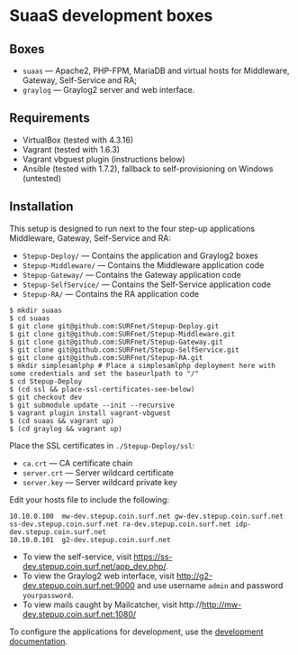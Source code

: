 # SuaaS development boxes

## Boxes

 * `suaas` — Apache2, PHP-FPM, MariaDB and virtual hosts for Middleware, Gateway, Self-Service and RA;
 * `graylog` — Graylog2 server and web interface.

## Requirements

 * VirtualBox (tested with 4.3.16)
 * Vagrant (tested with 1.6.3)
 * Vagrant vbguest plugin (instructions below)
 * Ansible (tested with 1.7.2), fallback to self-provisioning on Windows (untested)

## Installation

This setup is designed to run next to the four step-up applications Middleware, Gateway, Self-Service and RA:

 * `Stepup-Deploy/` — Contains the application and Graylog2 boxes
 * `Stepup-Middleware/` — Contains the Middleware application code
 * `Stepup-Gateway/` — Contains the Gateway application code
 * `Stepup-SelfService/` — Contains the Self-Service application code
 * `Stepup-RA/` — Contains the RA application code

```sh-session
$ mkdir suaas
$ cd suaas
$ git clone git@github.com:SURFnet/Stepup-Deploy.git
$ git clone git@github.com:SURFnet/Stepup-Middleware.git
$ git clone git@github.com:SURFnet/Stepup-Gateway.git
$ git clone git@github.com:SURFnet/Stepup-SelfService.git
$ git clone git@github.com:SURFnet/Stepup-RA.git
$ mkdir simplesamlphp # Place a simplesamlphp deployment here with some credentials and set the baseurlpath to "/"
$ cd Stepup-Deploy
$ (cd ssl && place-ssl-certificates-see-below)
$ git checkout dev
$ git submodule update --init --recursive
$ vagrant plugin install vagrant-vbguest
$ (cd suaas && vagrant up)
$ (cd graylog && vagrant up)
```

Place the SSL certificates in `./Stepup-Deploy/ssl`:

 * `ca.crt` — CA certificate chain
 * `server.crt` — Server wildcard certificate
 * `server.key` — Server wildcard private key

Edit your hosts file to include the following:

```
10.10.0.100  mw-dev.stepup.coin.surf.net gw-dev.stepup.coin.surf.net ss-dev.stepup.coin.surf.net ra-dev.stepup.coin.surf.net idp-dev.stepup.coin.surf.net
10.10.0.101  g2-dev.stepup.coin.surf.net
```

 * To view the self-service, visit https://ss-dev.stepup.coin.surf.net/app_dev.php/.
 * To view the Graylog2 web interface, visit http://g2-dev.stepup.coin.surf.net:9000 and use username `admin` and password `yourpassword`.
 * To view mails caught by Mailcatcher, visit http://http://mw-dev.stepup.coin.surf.net:1080/

To configure the applications for development, use the [development documentation][dev-docs].

[dev-docs]: ./docs/development.md
